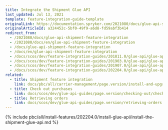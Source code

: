 ```yaml
---
title: Integrate the Shipment Glue API
last_updated: Jul 13, 2021
template: feature-integration-guide-template
originalLink: https://documentation.spryker.com/2021080/docs/glue-api-shipment-feature-integration
originalArticleId: a324452c-5bf0-49f9-a6d8-fd59abf3b414
redirect_from:
  - /2021080/docs/glue-api-shipment-feature-integration
  - /2021080/docs/en/glue-api-shipment-feature-integration
  - /docs/glue-api-shipment-feature-integration
  - /docs/en/glue-api-shipment-feature-integration
  - /docs/scos/dev/feature-integration-guides/201811.0/glue-api/glue-api-shipment-feature-integration.html
  - /docs/scos/dev/feature-integration-guides/201903.0/glue-api/glue-api-shipment-feature-integration.html
  - /docs/scos/dev/feature-integration-guides/201907.0/glue-api/glue-api-shipment-feature-integration.html
  - /docs/scos/dev/feature-integration-guides/202204.0/glue-api/glue-api-shipment-feature-integration.html  
related:
  - title: Shipment feature integration
    link: docs/pbc/all/carrier-management/page.version/install-and-upgrade/integrate-the-shipment-feature.html
  - title: Check out purchases
    link: docs/scos/dev/glue-api-guides/page.version/checking-out/checking-out-purchases.html
  - title: Retrieving orders
    link: docs/scos/dev/glue-api-guides/page.version/retrieving-orders.html
---
```


{% include pbc/all/install-features/202204.0/install-glue-api/install-the-shipment-glue-api.md %} <!-- To edit, see /_includes/pbc/all/install-features/202204.0/install-glue-api/install-the-shipment-glue-api.md -->

